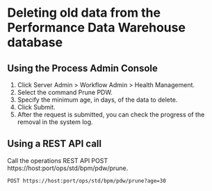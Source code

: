 # Deleting old data from the Performance Data Warehouse database

## Using the Process Admin Console

1. Click Server Admin > Workflow
Admin > Health Management.
2. Select the command Prune PDW.
3. Specify the minimum age, in days, of the data to delete.
4. Click Submit.
5. After the request is submitted, you can check the progress of
the removal in the system log.

## Using a REST API call

Call
the operations REST API POST https://host:port/ops/std/bpm/pdw/prune.

```
POST https://host:port/ops/std/bpm/pdw/prune?age=30
```